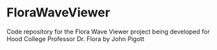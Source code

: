 # FloraWaveViewer
Code repository for the Flora Wave Viewer project being developed for Hood College Professor Dr. Flora by John Pigott
